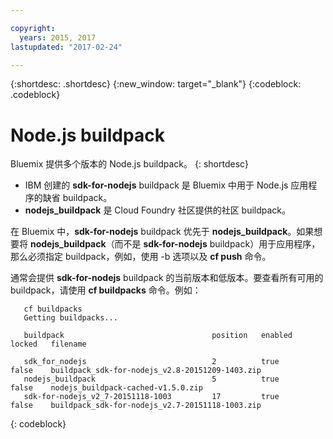 ```yaml
---

copyright:
  years: 2015, 2017
lastupdated: "2017-02-24"

---
```


{:shortdesc: .shortdesc}
{:new_window: target="_blank"}
{:codeblock: .codeblock}

# Node.js buildpack

Bluemix 提供多个版本的 Node.js buildpack。
{: shortdesc}
* IBM 创建的 **sdk-for-nodejs** buildpack 是 Bluemix 中用于 Node.js 应用程序的缺省 buildpack。
* **nodejs_buildpack** 是 Cloud Foundry 社区提供的社区 buildpack。

在 Bluemix 中，**sdk-for-nodejs** buildpack 优先于 **nodejs_buildpack**。如果想要将 **nodejs_buildpack**（而不是 **sdk-for-nodejs** buildpack）用于应用程序，那么必须指定 buildpack，例如，使用 -b 选项以及 **cf push** 命令。

通常会提供 **sdk-for-nodejs** buildpack 的当前版本和低版本。要查看所有可用的 buildpack，请使用 **cf buildpacks** 命令。例如：

```
   cf buildpacks
   Getting buildpacks...

   buildpack                                 position   enabled   locked   filename   

   sdk_for_nodejs                            2          true      false    buildpack_sdk-for-nodejs_v2.8-20151209-1403.zip   
   nodejs_buildpack                          5          true      false    nodejs_buildpack-cached-v1.5.0.zip   
   sdk-for-nodejs_v2_7-20151118-1003         17         true      false    buildpack_sdk-for-nodejs_v2.7-20151118-1003.zip
```
{: codeblock}

